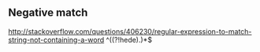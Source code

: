 ## Negative match

http://stackoverflow.com/questions/406230/regular-expression-to-match-string-not-containing-a-word
^((?!hede).)\*$
